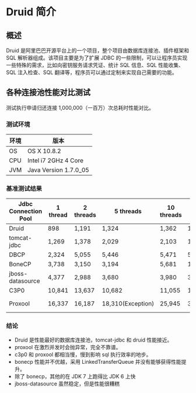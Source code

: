 # Druid 简介

## 概述

Druid 是阿里巴巴开源平台上的一个项目，整个项目由数据库连接池、插件框架和 SQL 解析器组成。该项目主要是为了扩展 JDBC 的一些限制，可以让程序员实现一些特殊的需求，比如向密钥服务请求凭证、统计 SQL 信息、SQL 性能收集、SQL 注入检查、SQL 翻译等，程序员可以通过定制来实现自己需要的功能。

## 各种连接池性能对比测试

测试执行申请归还连接 1,000,000（一百万）次总耗时性能对比。

### 测试环境

| 环境 | 版本                  |
| ---- | --------------------- |
| OS   | OS X 10.8.2           |
| CPU  | Intel i7 2GHz 4 Core  |
| JVM  | Java Version 1.7.0_05 |

### 基准测试结果

| Jdbc Connection Pool | 1 thread | 2 threads | 5 threads         | 10 threads | 20 threads        | 50 threads         |
| -------------------- | -------- | --------- | ----------------- | ---------- | ----------------- | ------------------ |
| Druid                | 898      | 1,191     | 1,324             | 1,362      | 1,325             | 1,459              |
| tomcat-jdbc          | 1,269    | 1,378     | 2,029             | 2,103      | 1,879             | 2,025              |
| DBCP                 | 2,324    | 5,055     | 5,446             | 5,471      | 5,524             | 5,415              |
| BoneCP               | 3,738    | 3,150     | 3,194             | 5,681      | 11,018            | 23,125             |
| jboss-datasource     | 4,377    | 2,988     | 3,680             | 3,980      | 32,708            | 37,742             |
| C3P0                 | 10,841   | 13,637    | 10,682            | 11,055     | 14,497            | 20,351             |
| Proxool              | 16,337   | 16,187    | 18,310(Exception) | 25,945     | 33,706(Exception) | 39,501 (Exception) |

### 结论

- Druid 是性能最好的数据库连接池，tomcat-jdbc 和 druid 性能接近。
- proxool 在激烈并发时会抛异常，完全不靠谱。
- c3p0 和 proxool 都相当慢，慢到影响 sql 执行效率的地步。
- bonecp 性能并不优越，采用 LinkedTransferQueue 并没有能够获得性能提升。
- 除了 bonecp，其他的在 JDK 7 上跑得比 JDK 6 上快
- jboss-datasource 虽然稳定，但是性能很糟糕